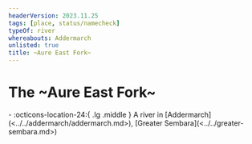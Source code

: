 ```yaml
---
headerVersion: 2023.11.25
tags: [place, status/namecheck]
typeOf: river
whereabouts: Addermarch
unlisted: true
title: ~Aure East Fork~
---
```

# The ~Aure East Fork~
<div class="grid cards ext-narrow-margin ext-one-column" markdown>
-    :octicons-location-24:{ .lg .middle } A river in [Addermarch](<../../addermarch/addermarch.md>), [Greater Sembara](<../../greater-sembara.md>)  
</div>


 
